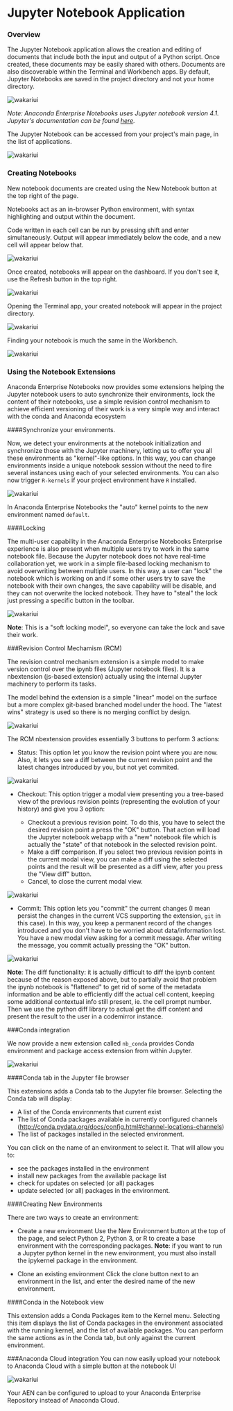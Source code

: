 # Jupyter Notebook Application

### Overview

The Jupyter Notebook application allows the creation and editing of documents that include both the input and output of a Python script.  Once created, these documents may be easily shared with others.
Documents are also discoverable within the Terminal and Workbench apps.  By default, Jupyter Notebooks are saved in the project directory and not your home directory.

![wakariui](img/jupyter_main.png)

_Note: Anaconda Enterprise Notebooks uses Jupyter notebook version 4.1.  Jupyter's documentation can be found <a href="http://jupyter.readthedocs.org/en/latest/">here</a>._

The Jupyter Notebook can be accessed from your project's main page, in the list of applications.

![wakariui](img/finding_ipython.png)

### Creating Notebooks

New notebook documents are created using the New Notebook button at the top right of the page.

Notebooks act as an in-browser Python environment, with syntax highlighting and output within the document.

Code written in each cell can be run by pressing shift and enter simultaneously.  Output will appear immediately below the code, and a new cell will appear below that.

![wakariui](img/sample_notebook.png)

Once created, notebooks will appear on the dashboard.  If you don't see it, use the Refresh button in the top right.

![wakariui](img/dashboard.png)

Opening the Terminal app, your created notebook will appear in the project directory.

![wakariui](img/terminal_notebook.png)

Finding your notebook is much the same in the Workbench.

![wakariui](img/workbench_notebook.png)

### Using the Notebook Extensions

Anaconda Enterprise Notebooks now provides some extensions helping the Jupyter notebook users to auto
synchronize their environments, lock the content of their notebooks, use a
simple revision control mechanism to achieve efficient versioning of their work
is a very simple way and interact with the conda and Anaconda ecosystem

####Synchronize your environments.

Now, we detect your environments at the notebook initialization and synchronize
those with the Jupyter machinery, letting us to offer you all these
environments as "kernel"-like options. In this way, you can change environments
inside a unique notebook session without the need to fire several instances
using each of your selected environments. You can also now trigger `R-kernels`
if your project environment have `R` installed.

![wakariui](img/extensions_kernels.png)

In Anaconda Enterprise Notebooks the "auto" kernel points to the new environment named `default`. 


####Locking

The multi-user capability in the Anaconda Enterprise Notebooks Enterprise experience is also present when multiple users try to work in the same notebook file. Because the Jupyter notebook does not have real-time collaboration yet, we work in a simple file-based locking mechanism to avoid overwriting between multiple users. In this way, a user can "lock" the notebook which is working on and if some other users try to save the notebook with their own changes, the save capability
will be disable, and they can not overwrite the locked notebook. They have to "steal" the lock just pressing a specific button in the toolbar.

![wakariui](img/extensions_locker.png)

**Note**: This is a "soft locking model", so everyone can take the lock and save their work.

###Revision Control Mechamism (RCM)

The revision control mechanism extension is a simple model to make version control over the ipynb files (Jupyter notebook files). It is a nbextension (js-based extension) actually using the internal Jupyter machinery to perform its tasks.

The model behind the extension is a simple "linear" model on the surface but a more complex git-based branched model under the hood. The "latest wins" strategy is used so there is no merging conflict by design.

![wakariui](img/extensions_rcm.png)

The RCM nbextension provides essentially 3 buttons to perform 3 actions:

* Status: This option let you know the revision point where you are now. Also, it lets you see a diff between the current revision point and the latest changes introduced by you, but not yet commited.

![wakariui](img/extensions_rcm_status.png)

* Checkout: This option trigger a modal view presenting you a tree-based view of the previous revision points (representing the evolution of your history) and give you 3 option:

    * Checkout a previous revision point. To do this, you have to select the desired revision point a press the "OK" button. That action will load the Jupyter notebook webapp with a "new" notebook file which is actually the "state" of that notebook in the selected revision point.
    * Make a diff comparison. If you select two previous revision points in the current modal view, you can make a diff using the selected points and the result will be presented as a diff view, after you press the "View diff" button.
    * Cancel, to close the current modal view.

![wakariui](img/extensions_rcm_checkout.png)

* Commit: This option lets you "commit" the current changes (I mean persist the changes in the current VCS supporting the extension, `git` in this case). In this way, you keep a permanent record of the changes introduced and you don't have to be worried about data/information lost. You have a new modal view asking for a commit message. After writing the message, you commit actually pressing the "OK" button.

![wakariui](img/extensions_rcm_commit.png)

**Note**: The diff functionality: it is actually difficult to diff the ipynb content because of the reason exposed above, but to partially avoid that problem the ipynb notebook  is "flattened" to get rid of some of the metadata information and be able to efficiently diff the actual cell content, keeping
some additional contextual info still present, ie. the cell prompt number. Then we use the python diff library to actual get the diff content and present the result to the user in a codemirror instance.

###Conda integration

We now provide a new extension called `nb_conda` provides Conda environment and package access extension from within Jupyter.

![wakariui](img/extensions_conda.png)

####Conda tab in the Jupyter file browser

This extensions adds a Conda tab to the Jupyter file browser. Selecting the Conda tab will display:

* A list of the Conda environments that current exist
* The list of Conda packages available in currently configured channels (http://conda.pydata.org/docs/config.html#channel-locations-channels)
* The list of packages installed in the selected environment.

You can click on the name of an environment to select it. That will allow you to:

* see the packages installed in the environment
* install new packages from the available package list
* check for updates on selected (or all) packages
* update selected (or all) packages in the environment.

####Creating New Environments

There are two ways to create an environment:

* Create a new environment Use the New Environment button at the top of the page, and select Python 2, Python 3, or R to create a base environment with the corresponding packages.
**Note**: if you want to run a Jupyter python kernel in the new environment, you must also install the ipykernel package in the environment.

* Clone an existing environment Click the clone button next to an environment in the list, and enter the desired name of the new environment.

####Conda in the Notebook view

This extension adds a Conda Packages item to the Kernel menu. Selecting this item displays the list of Conda packages in the environment associated with the running kernel, and the list of available packages. You can perform the same actions as in the Conda tab, but only against the current environment.

###Anaconda Cloud integration
You can now easily upload your notebook to Anaconda Cloud with a simple button at the notebook UI

![wakariui](img/extensions_anacondacloud.png)

Your AEN can be configured to upload to your Anaconda Enterprise Repository instead of Anaconda Cloud.